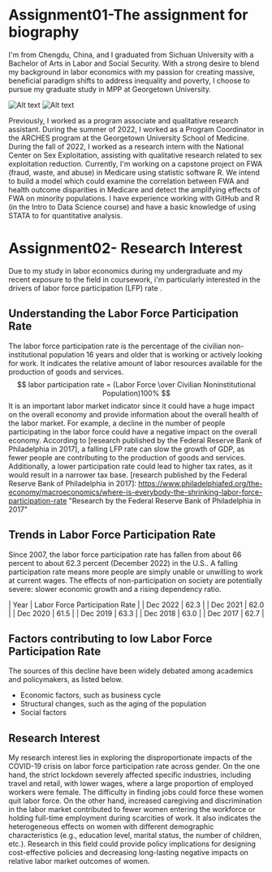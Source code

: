 # Assignment01-The assignment for biography
I'm from Chengdu, China, and I graduated from Sichuan University with a Bachelor of Arts in Labor and Social Security. With a strong desire to blend my background in labor economics with my passion for creating massive, beneficial paradigm shifts to address inequality and poverty, I choose to pursue my graduate study in MPP at Georgetown University.  

![Alt text](/img/to/IMG_0903.PNG "Bio photo")
![Alt text](/img/to/Chengdu.PNG "Place where i was born")

Previously, I worked as a program associate and qualitative research assistant. During the summer of 2022, I worked as a Program Coordinator in the ARCHES program at the Georgetown University School of Medicine. During the fall of 2022, I worked as a research intern with the National Center on Sex Exploitation, assisting with qualitative research related to sex exploitation reduction. Currently, I'm working on a capstone project on FWA (fraud, waste, and abuse) in Medicare using statistic software R. We intend to build a model which could examine the correlation between FWA and health outcome disparities in Medicare and detect the amplifying effects of FWA on minority populations. I have experience working with GitHub and R (in the Intro to Data Science course) and have a basic knowledge of using STATA to for quantitative analysis.

# Assignment02- Research Interest
Due to my study in labor economics during my undergraduate and my recent exposure to the field in coursework, i'm particularly interested in the drivers of labor force participation (LFP) rate .

## Understanding the Labor Force Participation Rate
The labor force participation rate is the percentage of the civilian non-institutional population 16 years and older that is working or actively looking for work. It indicates the relative amount of labor resources available for the production of goods and services.
$$ labor participation rate = (Labor Force \over Civilian Noninstitutional Population)100% $$
It is an important labor market indicator since it could have a huge impact on the overall economy and provide information about the overall health of the labor market. For example, a decline in the number of people participating in the labor force could have a negative impact on the overall economy. According to [research published by the Federal Reserve Bank of Philadelphia in 2017], a falling LFP rate can slow the growth of GDP, as fewer people are contributing to the production of goods and services. Additionally, a lower participation rate could lead to higher tax rates, as it would result in a narrower tax base.
[research published by the Federal Reserve Bank of Philadelphia in 2017]: https://www.philadelphiafed.org/the-economy/macroeconomics/where-is-everybody-the-shrinking-labor-force-participation-rate
    "Research by the Federal Reserve Bank of Philadelphia in 2017"

## Trends in Labor Force Participation Rate
Since 2007, the labor force participation rate has fallen from about 66 percent to about 62.3 percent (December 2022) in the U.S.. A falling participation rate means more people are simply unable or unwilling to work at current wages. The effects of non-participation on society are potentially severe: slower economic growth and a rising dependency ratio.

| Year     | Labor Force Participation Rate |
| Dec 2022 |     62.3                       |
| Dec 2021 |     62.0                       |
| Dec 2020 |     61.5                       |
| Dec 2019 |     63.3                       |
| Dec 2018 |     63.0                       |
| Dec 2017 |     62.7                       |

## Factors contributing to low Labor Force Participation Rate
The sources of this decline have been widely debated among academics and policymakers, as listed below.
* Economic factors, such as business cycle
* Structural changes, such as the aging of the population
* Social factors

## Research Interest
My research interest lies in exploring the disproportionate impacts of the COVID-19 crisis on labor force participation rate across gender. On the one hand, the strict lockdown severely affected specific industries, including travel and retail, with lower wages, where a large proportion of employed workers were female. The difficulty in finding jobs could force these women quit labor force. On the other hand, increased caregiving and discrimination in the labor market contributed to fewer women entering the workforce or holding full-time employment during scarcities of work. It also indicates the heterogeneous effects on women with different demographic characteristics (e.g., education level, marital status, the number of children, etc.). Research in this field could provide policy implications for designing cost-effective policies and decreasing long-lasting negative impacts on relative labor market outcomes of women.
